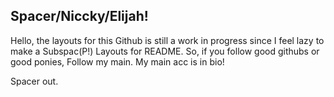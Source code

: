 Spacer/Niccky/Elijah!
-
Hello, the layouts for this Github is still a work in progress since I feel lazy to make a Subspac(P!) Layouts for README. So, if you follow good githubs or good ponies, Follow my main. My main acc is in bio!

Spacer out.

<!--
**NoxiousV01D/NoxiousV01D** is a ✨ _special_ ✨ repository because its `README.md` (this file) appears on your GitHub profile.

Here are some ideas to get you started:

- 🔭 I’m currently working on ...
- 🌱 I’m currently learning ...
- 👯 I’m looking to collaborate on ...
- 🤔 I’m looking for help with ...
- 💬 Ask me about ...
- 📫 How to reach me: ...
- 😄 Pronouns: ...
- ⚡ Fun fact: ...
-->
